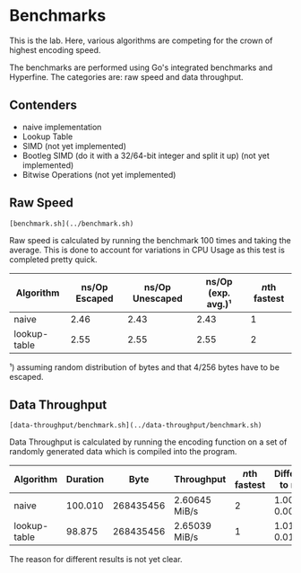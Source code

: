 # Benchmarks

This is the lab. Here, various algorithms are competing for the crown of highest
encoding speed.

The benchmarks are performed using Go's integrated benchmarks and Hyperfine. The
categories are: raw speed and data throughput.

## Contenders

- naive implementation
- Lookup Table
- SIMD (not yet implemented)
- Bootleg SIMD (do it with a 32/64-bit integer and split it up) (not yet implemented)
- Bitwise Operations (not yet implemented)

## Raw Speed

`[benchmark.sh](../benchmark.sh)` 

Raw speed is calculated by running the benchmark 100 times and taking the 
average. This is done to account for variations in CPU Usage as this test is
completed pretty quick.

| Algorithm    | ns/Op Escaped | ns/Op Unescaped | ns/Op (exp. avg.)¹ | *n*th fastest |
|--------------|---------------|-----------------|--------------------|---------------|
| naive        | 2.46          | 2.43            | 2.43               | 1             |
| lookup-table | 2.55          | 2.55            | 2.55               | 2             |

¹) assuming random distribution of bytes and that 4/256 bytes have to be escaped.

## Data Throughput

`[data-throughput/benchmark.sh](../data-throughput/benchmark.sh)`

Data Throughput is calculated by running the encoding function on a set of
randomly generated data which is compiled into the program.

| Algorithm    | Duration | Byte      | Throughput    | *n*th fastest | Difference to naive |
|--------------|----------|-----------|---------------|---------------|---------------------|
| naive        | 100.010  | 268435456 | 2.60645 MiB/s | 2             | 1.00 ± 0.00 times   |
| lookup-table |  98.875  | 268435456 | 2.65039 MiB/s | 1             | 1.01 ± 0.01 times   |

The reason for different results is not yet clear.
